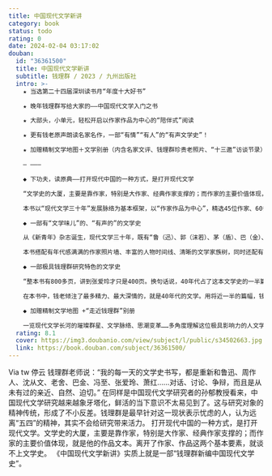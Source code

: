 ```yaml
---
title: 中国现代文学新讲
category: book
status: todo
rating: 0
date: 2024-02-04 03:17:02
douban:
  id: "36361500"
  title: 中国现代文学新讲
  subtitle: 钱理群 / 2023 / 九州出版社
  intro: >-
    ★ 当选第二十四届深圳读书月“年度十大好书”

    ★ 晚年钱理群写给大家的——中国现代文学入门之书

    ★ 大部头，小单元，轻松开启以作家作品为中心的“陪伴式”阅读

    ★ 更有钱老原声朗读名家名作，一部“有情”“有人”的“有声文学史”！

    ★ 加赠精制文学地图＋文学别册（内含名家文评、钱理群珍贵老照片、“十三邀”访谈节录）

    — ———

    ◆ 下功夫，读原典——打开现代中国的一种方式，是打开现代文学

    “文学史的大厦，主要是靠作家，特别是大作家、经典作家支撑的；而作家的主要价值体现，就是他的作品文本。离开了作家、作品这两个基本要素，就谈不上文学史。”

    本书以“现代文学三十年”发展脉络为基本框架，以“作家作品为中心”，精选45位作家、60多篇作品，以文本细读的方式，回到文学阅读与研究的起点，回归文学本身。以系统的知识梳理与讲解，带你认识、了解现代文学，走进中国现代文学的世界。

    ◆ 一部有“文学味儿”的、“有声的”的文学史

    从《新青年》杂志诞生，现代文学三十年，既有“鲁（迅）、郭（沫若）、茅（盾）、巴（金）、老（舍）、曹（禺）”，也有沈从文、萧红、张爱玲、赵树理、丁玲、钱锺书、废名、汪曾祺……整个现代文学史就是一部现代中国人的心灵史，是现代作家作为现代中国人、现代中国知识分子，对中国社会变革与转向作出内心反应和审美反应的历史。

    本书搭配有年代感满满的作家照片墙、丰富的人物时间线、清晰的文学家族树，同时还配有钱老原声朗读“国民级文学经典”音频——在钱老的声音与文字中，感受文学的激情与力量。

    ◆ 一部极具钱理群研究特色的文学史

    “整本书有800多页，讲到张爱玲才只是400页。换句话说，40年代占了这本文学史的一半篇幅。很少有这样处理的，没有一个人像他这么重视40年代文学。”（许子东语）

    在本书中，钱老倾注了最多精力、最大深情的，就是40年代的文学。用将近一半的篇幅，钱老探讨了40年代特殊的战争环境养育出的大批作家与作品，使之成为这本“个人文学史”的一大特色。

    ◆ 加赠精制文学地图 +“走近钱理群”别册

    一览现代文学长河的璀璨群星、文学脉络、思潮变革……多角度理解这位极具影响力的人文学者的治学生涯与思想。
  rating: 8.1
  cover: https://img3.doubanio.com/view/subject/l/public/s34502663.jpg
  link: https://book.douban.com/subject/36361500/
---
```


Via tw 停云 钱理群老师说：“我的每一天的文学史书写，都是重新和鲁迅、周作人、沈从文、老舍、巴金、冯至、张爱玲、萧红……对话、讨论、争辩，而且是从未有过的亲近、自然、迫切。”
在同样是中国现代文学研究者的孙郁教授看来，中国现代文学研究越来越象牙塔化，鲜活的当下意识不太易见到了。这与研究对象的精神传统，形成了不小反差。钱理群是最早针对这一现状表示忧虑的人，认为远离“五四”的精神，其实不会给研究带来活力。
打开现代中国的一种方式，是打开现代文学。文学史的大厦，主要是靠作家，特别是大作家、经典作家支撑的；而作家的主要价值体现，就是他的作品文本。离开了作家、作品这两个基本要素，就谈不上文学史。
《中国现代文学新讲》实质上就是一部“钱理群新编中国现代文学史”。